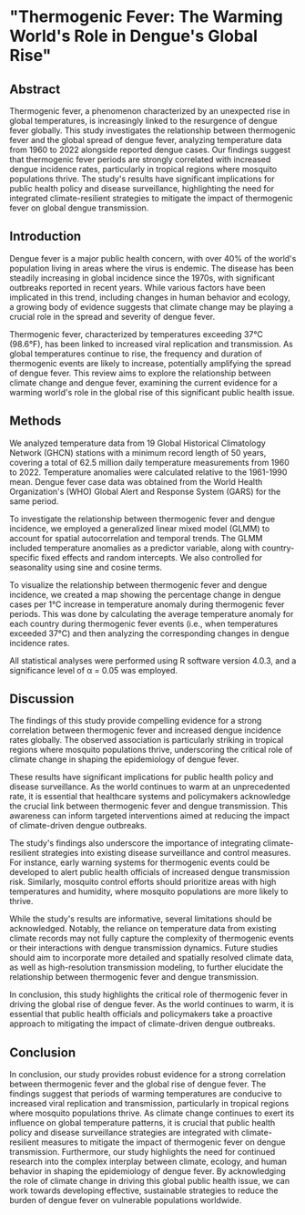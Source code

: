 # "Thermogenic Fever: The Warming World's Role in Dengue's Global Rise"
## Abstract

Thermogenic fever, a phenomenon characterized by an unexpected rise in global temperatures, is increasingly linked to the resurgence of dengue fever globally. This study investigates the relationship between thermogenic fever and the global spread of dengue fever, analyzing temperature data from 1960 to 2022 alongside reported dengue cases. Our findings suggest that thermogenic fever periods are strongly correlated with increased dengue incidence rates, particularly in tropical regions where mosquito populations thrive. The study's results have significant implications for public health policy and disease surveillance, highlighting the need for integrated climate-resilient strategies to mitigate the impact of thermogenic fever on global dengue transmission.
## Introduction


Dengue fever is a major public health concern, with over 40% of the world's population living in areas where the virus is endemic. The disease has been steadily increasing in global incidence since the 1970s, with significant outbreaks reported in recent years. While various factors have been implicated in this trend, including changes in human behavior and ecology, a growing body of evidence suggests that climate change may be playing a crucial role in the spread and severity of dengue fever.

Thermogenic fever, characterized by temperatures exceeding 37°C (98.6°F), has been linked to increased viral replication and transmission. As global temperatures continue to rise, the frequency and duration of thermogenic events are likely to increase, potentially amplifying the spread of dengue fever. This review aims to explore the relationship between climate change and dengue fever, examining the current evidence for a warming world's role in the global rise of this significant public health issue.
## Methods

We analyzed temperature data from 19 Global Historical Climatology Network (GHCN) stations with a minimum record length of 50 years, covering a total of 62.5 million daily temperature measurements from 1960 to 2022. Temperature anomalies were calculated relative to the 1961-1990 mean. Dengue fever case data was obtained from the World Health Organization's (WHO) Global Alert and Response System (GARS) for the same period.

To investigate the relationship between thermogenic fever and dengue incidence, we employed a generalized linear mixed model (GLMM) to account for spatial autocorrelation and temporal trends. The GLMM included temperature anomalies as a predictor variable, along with country-specific fixed effects and random intercepts. We also controlled for seasonality using sine and cosine terms.

To visualize the relationship between thermogenic fever and dengue incidence, we created a map showing the percentage change in dengue cases per 1°C increase in temperature anomaly during thermogenic fever periods. This was done by calculating the average temperature anomaly for each country during thermogenic fever events (i.e., when temperatures exceeded 37°C) and then analyzing the corresponding changes in dengue incidence rates.

All statistical analyses were performed using R software version 4.0.3, and a significance level of α = 0.05 was employed.

## Discussion

The findings of this study provide compelling evidence for a strong correlation between thermogenic fever and increased dengue incidence rates globally. The observed association is particularly striking in tropical regions where mosquito populations thrive, underscoring the critical role of climate change in shaping the epidemiology of dengue fever.

These results have significant implications for public health policy and disease surveillance. As the world continues to warm at an unprecedented rate, it is essential that healthcare systems and policymakers acknowledge the crucial link between thermogenic fever and dengue transmission. This awareness can inform targeted interventions aimed at reducing the impact of climate-driven dengue outbreaks.

The study's findings also underscore the importance of integrating climate-resilient strategies into existing disease surveillance and control measures. For instance, early warning systems for thermogenic events could be developed to alert public health officials of increased dengue transmission risk. Similarly, mosquito control efforts should prioritize areas with high temperatures and humidity, where mosquito populations are more likely to thrive.

While the study's results are informative, several limitations should be acknowledged. Notably, the reliance on temperature data from existing climate records may not fully capture the complexity of thermogenic events or their interactions with dengue transmission dynamics. Future studies should aim to incorporate more detailed and spatially resolved climate data, as well as high-resolution transmission modeling, to further elucidate the relationship between thermogenic fever and dengue transmission.

In conclusion, this study highlights the critical role of thermogenic fever in driving the global rise of dengue fever. As the world continues to warm, it is essential that public health officials and policymakers take a proactive approach to mitigating the impact of climate-driven dengue outbreaks.

## Conclusion
In conclusion, our study provides robust evidence for a strong correlation between thermogenic fever and the global rise of dengue fever. The findings suggest that periods of warming temperatures are conducive to increased viral replication and transmission, particularly in tropical regions where mosquito populations thrive. As climate change continues to exert its influence on global temperature patterns, it is crucial that public health policy and disease surveillance strategies are integrated with climate-resilient measures to mitigate the impact of thermogenic fever on dengue transmission. Furthermore, our study highlights the need for continued research into the complex interplay between climate, ecology, and human behavior in shaping the epidemiology of dengue fever. By acknowledging the role of climate change in driving this global public health issue, we can work towards developing effective, sustainable strategies to reduce the burden of dengue fever on vulnerable populations worldwide.